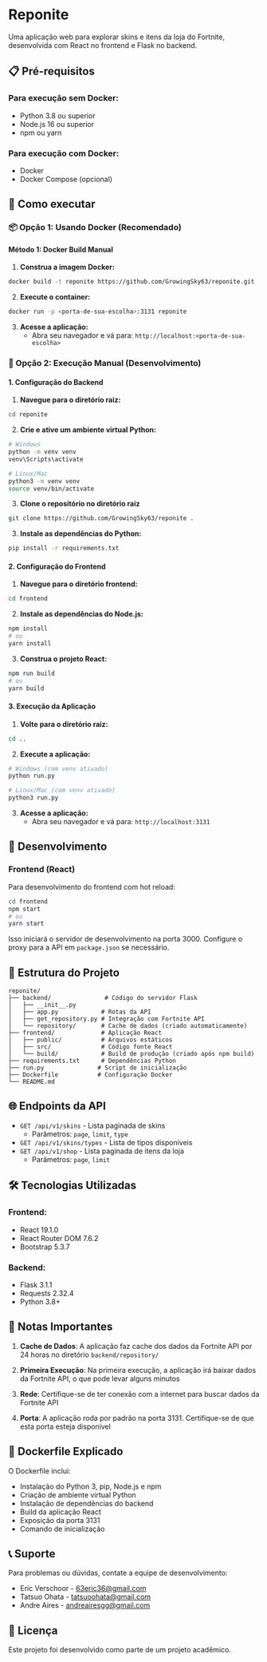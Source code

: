 # Reponite

Uma aplicação web para explorar skins e itens da loja do Fortnite, desenvolvida com React no frontend e Flask no backend.

## 📋 Pré-requisitos

### Para execução sem Docker:
- Python 3.8 ou superior
- Node.js 16 ou superior
- npm ou yarn

### Para execução com Docker:
- Docker
- Docker Compose (opcional)

## 🚀 Como executar

### 📦 Opção 1: Usando Docker (Recomendado)

#### Método 1: Docker Build Manual

1. **Construa a imagem Docker:**
```bash
docker build -t reponite https://github.com/GrowingSky63/reponite.git
```

2. **Execute o container:**
```bash
docker run -p <porta-de-sua-escolha>:3131 reponite
```

3. **Acesse a aplicação:**
   - Abra seu navegador e vá para: `http://localhost:<porta-de-sua-escolha>`

### 🔧 Opção 2: Execução Manual (Desenvolvimento)

#### 1. Configuração do Backend

1. **Navegue para o diretório raiz:**
```bash
cd reponite
```

2. **Crie e ative um ambiente virtual Python:**
```bash
# Windows
python -m venv venv
venv\Scripts\activate

# Linux/Mac
python3 -m venv venv
source venv/bin/activate
```

3. **Clone o repositório no diretório raiz**
```bash
git clone https://github.com/GrowingSky63/reponite .
```

3. **Instale as dependências do Python:**
```bash
pip install -r requirements.txt
```

#### 2. Configuração do Frontend

1. **Navegue para o diretório frontend:**
```bash
cd frontend
```

2. **Instale as dependências do Node.js:**
```bash
npm install
# ou
yarn install
```

3. **Construa o projeto React:**
```bash
npm run build
# ou
yarn build
```

#### 3. Execução da Aplicação

1. **Volte para o diretório raiz:**
```bash
cd ..
```

2. **Execute a aplicação:**
```bash
# Windows (com venv ativado)
python run.py

# Linux/Mac (com venv ativado)
python3 run.py
```

3. **Acesse a aplicação:**
   - Abra seu navegador e vá para: `http://localhost:3131`

## 🔄 Desenvolvimento

### Frontend (React)

Para desenvolvimento do frontend com hot reload:

```bash
cd frontend
npm start
# ou
yarn start
```

Isso iniciará o servidor de desenvolvimento na porta 3000. Configure o proxy para a API em `package.json` se necessário.

## 📁 Estrutura do Projeto

```
reponite/
├── backend/               # Código do servidor Flask
│   ├── __init__.py
│   ├── app.py            # Rotas da API
│   ├── get_repository.py # Integração com Fortnite API
│   └── repository/       # Cache de dados (criado automaticamente)
├── frontend/             # Aplicação React
│   ├── public/           # Arquivos estáticos
│   ├── src/              # Código fonte React
│   └── build/            # Build de produção (criado após npm build)
├── requirements.txt      # Dependências Python
├── run.py               # Script de inicialização
├── Dockerfile           # Configuração Docker
└── README.md
```

## 🌐 Endpoints da API

- `GET /api/v1/skins` - Lista paginada de skins
  - Parâmetros: `page`, `limit`, `type`
- `GET /api/v1/skins/types` - Lista de tipos disponíveis
- `GET /api/v1/shop` - Lista paginada de itens da loja
  - Parâmetros: `page`, `limit`

## 🛠️ Tecnologias Utilizadas

### Frontend:
- React 19.1.0
- React Router DOM 7.6.2
- Bootstrap 5.3.7

### Backend:
- Flask 3.1.1
- Requests 2.32.4
- Python 3.8+

## 📝 Notas Importantes

1. **Cache de Dados**: A aplicação faz cache dos dados da Fortnite API por 24 horas no diretório `backend/repository/`

2. **Primeira Execução**: Na primeira execução, a aplicação irá baixar dados da Fortnite API, o que pode levar alguns minutos

3. **Rede**: Certifique-se de ter conexão com a internet para buscar dados da Fortnite API

4. **Porta**: A aplicação roda por padrão na porta 3131. Certifique-se de que esta porta esteja disponível

## 🐳 Dockerfile Explicado

O Dockerfile inclui:
- Instalação do Python 3, pip, Node.js e npm
- Criação de ambiente virtual Python
- Instalação de dependências do backend
- Build da aplicação React
- Exposição da porta 3131
- Comando de inicialização

## 📞 Suporte

Para problemas ou dúvidas, contate a equipe de desenvolvimento:
- Eric Verschoor - 63eric36@gmail.com
- Tatsuo Ohata - tatsuoohata@gmail.com
- Andre Aires - andreairesgg@gmail.com

## 📄 Licença

Este projeto foi desenvolvido como parte de um projeto acadêmico.